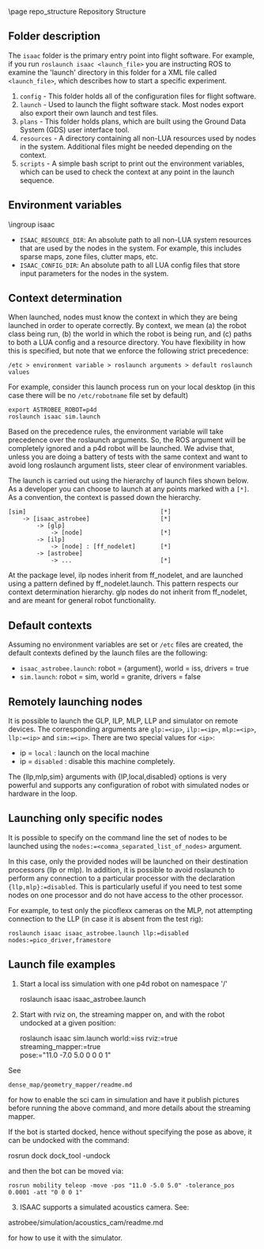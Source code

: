 \page repo_structure Repository Structure

## Folder description

The `isaac` folder is the primary entry point into flight software. For
example, if you run `roslaunch isaac <launch_file>` you are instructing ROS
to examine the 'launch' directory in this folder for a XML file called
`<launch_file>`, which describes how to start a specific experiment.

1. `config` - This folder holds all of the configuration files for flight
   software.
3. `launch` -  Used to launch the flight software stack. Most nodes export also
   export their own launch and test files.
4. `plans` - This folder holds plans, which are built using the Ground Data
   System (GDS) user interface tool.
5. `resources` - A directory containing all non-LUA resources used by nodes in
   the system. Additional files might be needed depending on the context.
6. `scripts` - A simple bash script to print out the environment variables,
   which can be used to check the context at any point in the launch sequence.

## Environment variables
\ingroup isaac

* `ISAAC_RESOURCE_DIR`: An absolute path to all non-LUA system resources that
  are used by the nodes in the system. For example, this includes sparse maps,
  zone files, clutter maps, etc.
* `ISAAC_CONFIG_DIR`: An absolute path to all LUA config files that store
  input parameters for the nodes in the system.

## Context determination

When launched, nodes must know the context in which they are being launched in
order to operate correctly. By context, we mean (a) the robot class being run,
(b) the world in which the robot is being run, and (c) paths to both a LUA
config and a resource directory. You have flexibility in how this is specified,
but note that we enforce the following strict precedence:

    /etc > environment variable > roslaunch arguments > default roslaunch values

For example, consider this launch process run on your local desktop (in this
case there will be no `/etc/robotname` file set by default)

    export ASTROBEE_ROBOT=p4d
    roslaunch isaac sim.launch

Based on the precedence rules, the environment variable will take precedence
over the roslaunch arguments. So, the ROS argument will be completely ignored
and a p4d robot will be launched. We advise that, unless you are doing a battery
of tests with the same context and want to avoid long roslaunch argument lists,
steer clear of environment variables.

The launch is carried out using the hierarchy of launch files shown below. As a
developer you can choose to launch at any points marked with a `[*]`. As a
convention, the context is passed down the hierarchy.

    [sim]                                      [*]
        -> [isaac_astrobee]                    [*]
            -> [glp]
                -> [node]                      [*]
            -> [ilp]
                -> [node] : [ff_nodelet]       [*]
            -> [astrobee]
                -> ...                         [*]

At the package level, ilp nodes inherit from ff_nodelet, and are launched using a
pattern defined by ff_nodelet.launch. This pattern respects our context
determination hierarchy. glp nodes do not inherit from ff_nodelet, and are meant for
general robot functionality.

## Default contexts

Assuming no environment variables are set or `/etc` files are created, the
default contexts defined by the launch files are the following:

* `isaac_astrobee.launch`: robot = {argument}, world = iss, drivers = true
* `sim.launch`: robot = sim, world = granite, drivers = false

## Remotely launching nodes

It is possible to launch the GLP, ILP, MLP, LLP and simulator on remote devices. The
corresponding arguments are `glp:=<ip>`, `ilp:=<ip>`, `mlp:=<ip>`, `llp:=<ip>` and
`sim:=<ip>`. There are two special values for `<ip>`:

* ip = `local` : launch on the local machine
* ip = `disabled` : disable this machine completely.

The {llp,mlp,sim} arguments with {IP,local,disabled} options is very powerful
and supports any configuration of robot with simulated nodes or hardware in the
loop.

## Launching only specific nodes

It is possible to specify on the command line the set of nodes to be launched
using the `nodes:=<comma_separated_list_of_nodes>` argument.

In this case, only the provided nodes will be launched on their destination
processors (llp or mlp). In addition, it is possible to avoid roslaunch to
perform any connection to a particular processor with the declaration
`{llp,mlp}:=disabled`. This is particularly useful if you need to test some
nodes on one processor and do not have access to the other processor.

For example, to test only the picoflexx cameras on the MLP, not attempting
connection to the LLP (in case it is absent from the test rig):

    roslaunch isaac isaac_astrobee.launch llp:=disabled nodes:=pico_driver,framestore

## Launch file examples

1. Start a local iss simulation with one p4d robot on namespace '/'

    roslaunch isaac isaac_astrobee.launch

2. Start with rviz on, the streaming mapper on, and with the robot
  undocked at a given position:
  
    roslaunch isaac sim.launch world:=iss rviz:=true streaming_mapper:=true \
      pose:="11.0 -7.0 5.0 0 0 0 1"

See 
  
    dense_map/geometry_mapper/readme.md

for how to enable the sci cam in simulation and have it publish
pictures before running the above command, and more details about the
streaming mapper.

If the bot is started docked, hence without specifying the pose as
above, it can be undocked with the command:

  rosrun dock dock_tool -undock      

and then the bot can be moved via:

    rosrun mobility teleop -move -pos "11.0 -5.0 5.0" -tolerance_pos 0.0001 -att "0 0 0 1"

3. ISAAC supports a simulated acoustics camera. See:

  astrobee/simulation/acoustics_cam/readme.md

for how to use it with the simulator.
